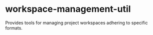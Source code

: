 # workspace-management-util
Provides tools for managing project workspaces adhering to specific formats.
